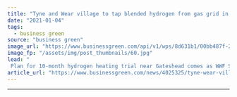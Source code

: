 ```yaml
---
title: "Tyne and Wear village to tap blended hydrogen from gas grid in green heating pilot"
date: "2021-01-04"
tags: 
  - business green
source: "business green"
image_url: "https://www.businessgreen.com/api/v1/wps/8d631b1/00bb487f-2d1f-48bf-b724-14493a726708/4/gasfuel-185x114.jpg"
image_fp: "/assets/img/post_thumbnails/60.jpg"
lead: "
 Plan for 10-month hydrogen heating trial near Gateshead comes as WWF Scotland urges major energy efficiency investment programme to slash emissions from leaky and carbon-intensive homes ..."
article_url: "https://www.businessgreen.com/news/4025325/tyne-wear-village-tap-blended-hydrogen-gas-grid-green-heating-pilot"
---
```


---
